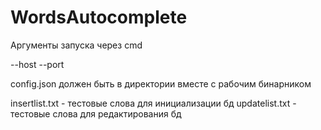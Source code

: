 # WordsAutocomplete

Аргументы запуска через cmd

--host <HOST>
--port <PORT>

config.json должен быть в директории вместе с рабочим бинарником

insertlist.txt - тестовые слова для инициализации бд
updatelist.txt - тестовые слова для редактирования бд
